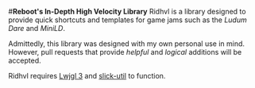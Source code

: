 #**Reboot's In-Depth High Velocity Library**
Ridhvl is a library designed to provide quick shortcuts and templates for game jams such as the *Ludum Dare* and *MiniLD*.

Admittedly, this library was designed with my own personal use in mind. However, pull requests that provide
*helpful* and *logical* additions will be accepted.

Ridhvl requires [Lwjgl 3](http://www.lwjgl.org/) and [slick-util](http://slick.ninjacave.com/) to function.
